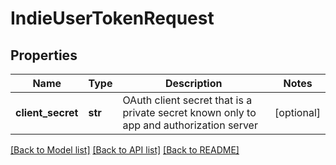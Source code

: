 # IndieUserTokenRequest

## Properties
Name | Type | Description | Notes
------------ | ------------- | ------------- | -------------
**client_secret** | **str** | OAuth client secret that is a private secret known only to app and authorization server | [optional] 

[[Back to Model list]](../README.md#documentation-for-models) [[Back to API list]](../README.md#documentation-for-api-endpoints) [[Back to README]](../README.md)

